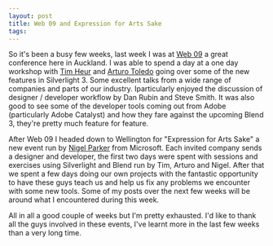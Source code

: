 ```yaml
---
layout: post
title: Web 09 and Expression for Arts Sake
tags: 
---
```


So it&#39;s been a busy few weeks, last week I was at [Web 09](http://www.web09.org/)  a great conference here in Auckland. I was able to spend a day at a one day workshop with [Tim Heur](http://timheuer.com/blog/)  and [Arturo Toledo](http://ux.artu.tv/)
going over some of the new features in Silverlight 3. Some excellent
talks from a wide range of companies and parts of our industry. Iparticularly enjoyed the discussion of designer / developer workflow by Dan Rubin and Steve Smith. It was also good to see some of the developer tools coming out from Adobe (particularly Adobe Catalyst) and how they fare against the upcoming Blend 3, they&#39;re pretty much feature for feature. 

After Web 09 I headed down to Wellington for &quot;Expression for Arts Sake&quot; a new event run by [Nigel Parker](http://blogs.msdn.com/nigel/)
from Microsoft. Each invited company sends a designer and developer,
the first two days were spent with sessions and exercises using
Silverlight and Blend run by Tim, Arturo and Nigel. After that we spent
a few days doing our own projects with the fantastic opportunity to
have these guys teach us and help us fix any problems we encounter with
some new tools. Some of my posts over the next few weeks will be around
what I encountered during this week.

All in all a good couple of weeks but I&#39;m pretty exhausted. I&#39;d like to thank all the guys involved in these events, I&#39;ve learnt more in the last few weeks than a very long time.


